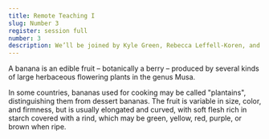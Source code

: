 ```yaml
---
title: Remote Teaching I
slug: Number 3
register: session full
number: 3
description: We’ll be joined by Kyle Green, Rebecca Leffell-Koren, and Chris Hamamoto, who will each share a perspective on exhibitions as it relates to their practices as designer-educator-researchers. We’ll be joined by Kyle Green, Rebecca Leffell-Koren, and Chris Hamamoto, who will each share a perspective on exhibitions as it relates to their practices as designer-educator-researchers.
---
```

A banana is an edible fruit – botanically a berry – produced by several kinds
of large herbaceous flowering plants in the genus Musa.

In some countries, bananas used for cooking may be called "plantains",
distinguishing them from dessert bananas. The fruit is variable in size, color,
and firmness, but is usually elongated and curved, with soft flesh rich in
starch covered with a rind, which may be green, yellow, red, purple, or brown
when ripe.

